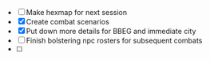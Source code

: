 - [ ] Make hexmap for next session
- [x] Create combat scenarios
- [x] Put down more details for BBEG and immediate city
- [ ] Finish bolstering npc rosters for subsequent combats
- [ ] 